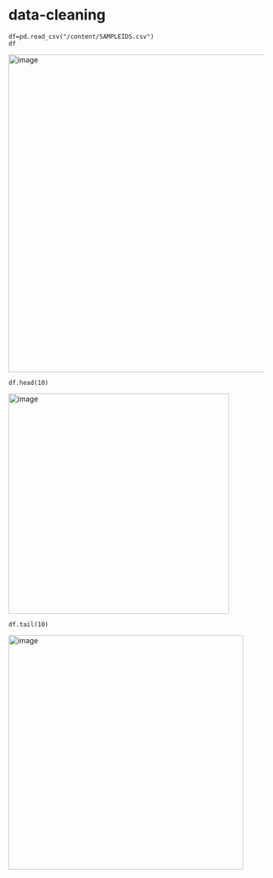 # data-cleaning
```import pandas as pd
df=pd.read_csv("/content/SAMPLEIDS.csv")
df
```
<img width="626" alt="image" src="https://github.com/Jeevapriya14/data-cleaning/assets/121003043/97722de6-05b1-420c-a955-8b8129d28121">

```
df.head(10)
```
<img width="434" alt="image" src="https://github.com/Jeevapriya14/data-cleaning/assets/121003043/68d55a52-2f11-45b7-89be-269204208ff5">

```
df.tail(10)
```
<img width="462" alt="image" src="https://github.com/Jeevapriya14/data-cleaning/assets/121003043/c23285b0-fc42-45f1-904c-d8f8ae79bfb1">

